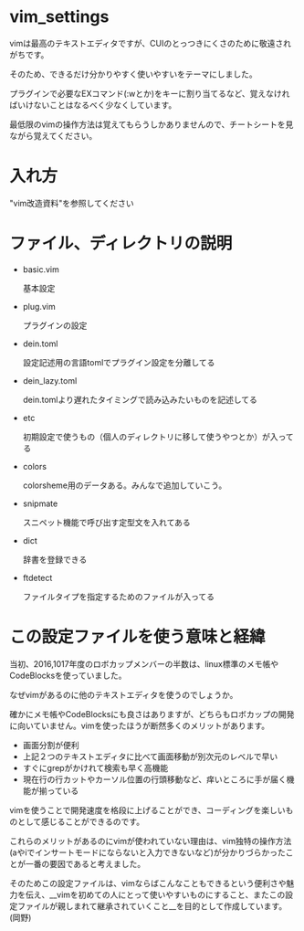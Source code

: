 # vim_settings
  vimは最高のテキストエディタですが、CUIのとっつきにくさのために敬遠されがちです。

そのため、できるだけ分かりやすく使いやすいをテーマにしました。

  プラグインで必要なEXコマンド(:wとか)をキーに割り当てるなど、覚えなければいけないことはなるべく少なくしています。

最低限のvimの操作方法は覚えてもらうしかありませんので、チートシートを見ながら覚えてください。

# 入れ方
  "vim改造資料"を参照してください

# ファイル、ディレクトリの説明
* basic.vim

  基本設定

* plug.vim

  プラグインの設定

* dein.toml

    設定記述用の言語tomlでプラグイン設定を分離してる

* dein_lazy.toml

  dein.tomlより遅れたタイミングで読み込みたいものを記述してる

* etc
  
  初期設定で使うもの（個人のディレクトリに移して使うやつとか）が入ってる

* colors
  
  colorsheme用のデータある。みんなで追加していこう。

* snipmate
  
  スニペット機能で呼び出す定型文を入れてある

* dict

  辞書を登録できる

* ftdetect
  
  ファイルタイプを指定するためのファイルが入ってる

# この設定ファイルを使う意味と経緯
当初、2016,1017年度のロボカップメンバーの半数は、linux標準のメモ帳やCodeBlocksを使っていました。

なぜvimがあるのに他のテキストエディタを使うのでしょうか。

確かにメモ帳やCodeBlocksにも良さはありますが、どちらもロボカップの開発に向いていません。vimを使ったほうが断然多くのメリットがあります。

* 画面分割が便利
* 上記２つのテキストエディタに比べて画面移動が別次元のレベルで早い
* すぐにgrepがかけれて検索も早く高機能
* 現在行の行カットやカーソル位置の行頭移動など、痒いところに手が届く機能が揃っている

vimを使うことで開発速度を格段に上げることができ、コーディングを楽しいものとして感じることができるのです。

これらのメリットがあるのにvimが使われていない理由は、vim独特の操作方法(aやiでインサートモードにならないと入力できないなど)が分かりづらかったことが一番の要因であると考えました。

そのためこの設定ファイルは、vimならばこんなこともできるという便利さや魅力を伝え、__vimを初めての人にとって使いやすいものにすること、またこの設定ファイルが親しまれて継承されていくこと__を目的として作成しています。
(岡野)
